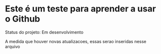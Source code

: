 <h1>Este é um teste para aprender a usar o Github</h1>

<p>Status do projeto: Em desenvolvimento</p>

<p>A medida que houver novas atualizacoes, essas serao inseridas nesse arquivo</p>
